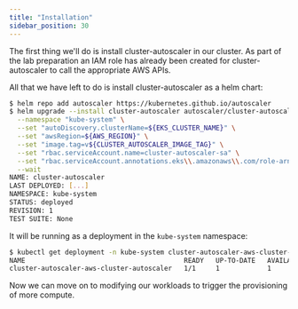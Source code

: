 ```yaml
---
title: "Installation"
sidebar_position: 30
---
```


The first thing we'll do is install cluster-autoscaler in our cluster. As part of the lab preparation an IAM role has already been created for cluster-autoscaler to call the appropriate AWS APIs.

All that we have left to do is install cluster-autoscaler as a helm chart:

```bash
$ helm repo add autoscaler https://kubernetes.github.io/autoscaler
$ helm upgrade --install cluster-autoscaler autoscaler/cluster-autoscaler --version "${CLUSTER_AUTOSCALER_CHART_VERSION}" \
  --namespace "kube-system" \
  --set "autoDiscovery.clusterName=${EKS_CLUSTER_NAME}" \
  --set "awsRegion=${AWS_REGION}" \
  --set "image.tag=v${CLUSTER_AUTOSCALER_IMAGE_TAG}" \
  --set "rbac.serviceAccount.name=cluster-autoscaler-sa" \
  --set "rbac.serviceAccount.annotations.eks\\.amazonaws\\.com/role-arn"="$CLUSTER_AUTOSCALER_ROLE" \
  --wait
NAME: cluster-autoscaler
LAST DEPLOYED: [...]
NAMESPACE: kube-system
STATUS: deployed
REVISION: 1
TEST SUITE: None
```

It will be running as a deployment in the `kube-system` namespace:

```bash
$ kubectl get deployment -n kube-system cluster-autoscaler-aws-cluster-autoscaler
NAME                                        READY   UP-TO-DATE   AVAILABLE   AGE
cluster-autoscaler-aws-cluster-autoscaler   1/1     1            1           51s
```

Now we can move on to modifying our workloads to trigger the provisioning of more compute.
